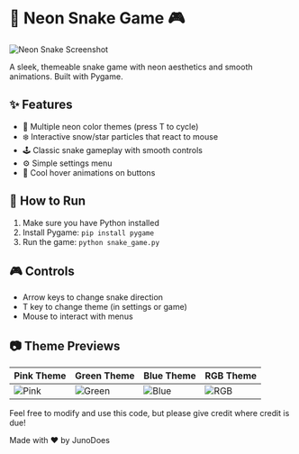 # 🐍 Neon Snake Game 🎮

![Neon Snake Screenshot](https://placehold.co/600x300/222222/FF1493?text=Snake+Game)

<blockquote class="imgur-embed-pub" lang="en" data-id="Jam7SEe" data-context="false" ><a href="//imgur.com/Jam7SEe"></a></blockquote><script async src="//s.imgur.com/min/embed.js" charset="utf-8"></script>

A sleek, themeable snake game with neon aesthetics and smooth animations. Built with Pygame.

## ✨ Features
- 🎨 Multiple neon color themes (press T to cycle)
- ❄️ Interactive snow/star particles that react to mouse
- 🕹️ Classic snake gameplay with smooth controls
- ⚙️ Simple settings menu
- 🌟 Cool hover animations on buttons

## 🚀 How to Run
1. Make sure you have Python installed
2. Install Pygame: `pip install pygame`
3. Run the game: `python snake_game.py`

## 🎮 Controls
- Arrow keys to change snake direction
- T key to change theme (in settings or game)
- Mouse to interact with menus

## 📷 Theme Previews
| Pink Theme | Green Theme | Blue Theme | RGB Theme |
|------------|-------------|------------|-----------|
| ![Pink](https://placehold.co/400x300/222222/FF69B4?text=Pink+Theme) | ![Green](https://placehold.co/400x300/222222/32CD32?text=Green+Theme) | ![Blue](https://placehold.co/400x300/222222/00BFFF?text=Blue+Theme) | ![RGB](https://placehold.co/400x300/222222/FFFFFF?text=RGB+Theme) |


Feel free to modify and use this code, but please give credit where credit is due!


Made with ❤️ by JunoDoes

